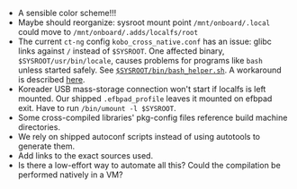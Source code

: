  - A sensible color scheme!!!
 - Maybe should reorganize: sysroot mount point `/mnt/onboard/.local` could move to `/mnt/onboard/.adds/localfs/root` 
 - The current `ct-ng` config `kobo_cross_native.conf` has an issue: glibc links against `/` instead of `$SYSROOT`. One affected binary, `$SYSROOT/usr/bin/locale`, causes problems for programs like `bash` unless started safely. See [`$SYSROOT/bin/bash_helper.sh`](./scripts/bash_helper.sh). A workaround is described [here](https://github.com/crosstool-ng/crosstool-ng/issues/2250#issuecomment-2571503290).
 - Koreader USB mass-storage connection won't start if localfs is left mounted. Our shipped `.efbpad_profile` leaves it mounted on efbpad exit. Have to run `/bin/umount -l $SYSROOT`.
 - Some cross-compiled libraries' pkg-config files reference build machine directories.
 - We rely on shipped autoconf scripts instead of using autotools to generate them.
 - Add links to the exact sources used.
 - Is there a low-effort way to automate all this? Could the compilation be performed natively in a VM?
